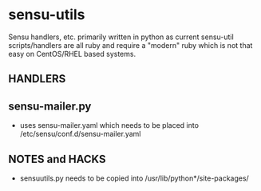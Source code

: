 sensu-utils
===========

Sensu handlers, etc. primarily written in python as current sensu-util scripts/handlers are all ruby and require a "modern" ruby which is not that easy on CentOS/RHEL based systems.

HANDLERS
--------

## sensu-mailer.py
- uses sensu-mailer.yaml which needs to be placed into /etc/sensu/conf.d/sensu-mailer.yaml

NOTES and HACKS
---------------
- sensuutils.py needs to be copied into /usr/lib/python*/site-packages/

